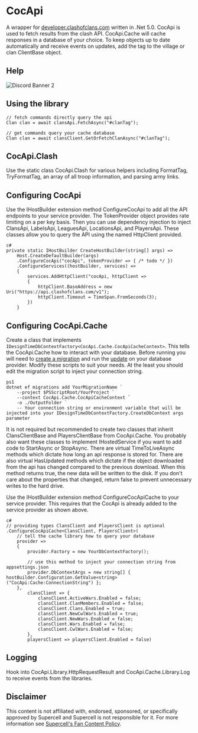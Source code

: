 # CocApi
A wrapper for [developer.clashofclans.com](https://developer.clashofclans.com/#/) written in .Net 5.0. 
CocApi is used to fetch results from the clash API. 
CocApi.Cache will cache responses in a database of your choice.
To keep objects up to date automatically and receive events on updates, add the tag to the village or clan ClientBase object.
 
## Help  
![Discord Banner 2](https://discordapp.com/api/guilds/701245583444279328/widget.png?style=banner2)

## Using the library
```
// fetch commands directly query the api
Clan clan = await clansApi.FetchAsync("#clanTag");

// get commands query your cache database
Clan clan = await clansClient.GetOrFetchClanAsync("#clanTag");
```

## CocApi.Clash
Use the static class CocApi.Clash for various helpers including FormatTag, TryFormatTag, an array of all troop information, and parsing army links.

## Configuring CocApi
Use the IHostBuilder extension method ConfigureCocApi to add all the API endpoints to your service provider.
The TokenProvider object provides rate limiting on a per key basis.
Then you can use dependency injection to inject ClansApi, LabelsApi, LeaguesApi, LocationsApi, and PlayersApi. 
These classes allow you to query the API using the named HttpClient provided.
```
c#
private static IHostBuilder CreateHostBuilder(string[] args) =>
    Host.CreateDefaultBuilder(args)
	.ConfigureCocApi("cocApi", tokenProvider => { /* todo */ })
	.ConfigureServices((hostBuilder, services) => 
	{
	    services.AddHttpClient("cocApi, httpClient =>
		{
			httpClient.BaseAddress = new Uri("https://api.clashofclans.com/v1");
			httpClient.Timeout = TimeSpan.FromSeconds(3);
		})
	}
```

## Configuring CocApi.Cache
Create a class that implements `IDesignTimeDbContextFactory<CocApi.Cache.CocApiCacheContext>`.
This tells the CocApi.Cache how to interact with your database.
Before running you will need to [create a migration](docs/scripts/cocapi-ef-migration.ps1) 
and run the [update](docs/scripts/cocapi-ef-update.ps1) on your database provider.
Modify these scripts to suit your needs. At the least you should edit the migration script to inject your connection string.
```
ps1
dotnet ef migrations add YourMigrationName `
    --project $PSScriptRoot/YourProject `
    --context CocApi.Cache.CocApiCacheContext `
    -o ./OutputFolder `
    -- Your connection string or environment variable that will be injected into your IDesignTimeDbContextFactory.CreateDbContext args parameter
```

It is not required but recommended to create two classes that inherit ClansClientBase and PlayersClientBase from CocApi.Cache.
You probably also want these classes to implement IHostedService if you want to add code to StartAsync or StopAsync.
There are virtual TimeToLiveAsync methods which dictate how long an api response is stored for. 
There are also virtual HasUpdated methods which dictate if the object downloaded from the api has changed compared to the previous download.
When this method returns true, the new data will be written to the disk. If you don't care about the properties that changed, 
return false to prevent unnecessary writes to the hard drive.

Use the IHostBuilder extension method ConfigureCocApiCache to your service provider.
This requires that the CocApi is already added to the service provider as shown above. 
```
c#
// providing types ClansClient and PlayersClient is optional
.ConfigureCocApiCache<ClansClient, PlayersClient>(                
    // tell the cache library how to query your database
    provider => 
	{
		provider.Factory = new YourDbContextFactory();
		
		// use this method to inject your connection string from appsettings.json
		provider.DbContextArgs = new string[] { hostBuilder.Configuration.GetValue<string>("CocApi:Cache:ConnectionString") };
	},
        clansClient => {
            clansClient.ActiveWars.Enabled = false;
            clansClient.ClanMembers.Enabled = false;
            clansClient.Clans.Enabled = true;
            clansClient.NewCwlWars.Enabled = true;
            clansClient.NewWars.Enabled = false;
            clansClient.Wars.Enabled = false;
            clansClient.CwlWars.Enabled = false;
        },
        playersClient => playersClient.Enabled = false)
```

## Logging
Hook into CocApi.Library.HttpRequestResult and CocApi.Cache.Library.Log to receive events from the libraries.

## Disclaimer
This content is not affiliated with, endorsed, sponsored, or specifically approved by Supercell and Supercell is not responsible for it. For more information see [Supercell's Fan Content Policy](https://supercell.com/en/fan-content-policy/).